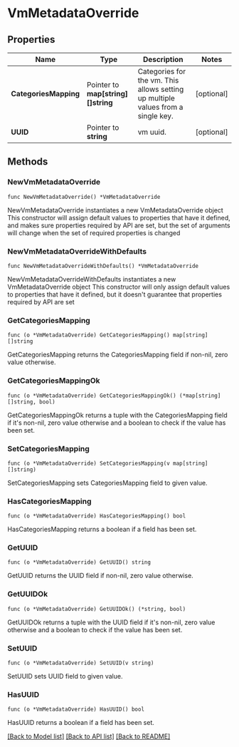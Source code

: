 # VmMetadataOverride

## Properties

Name | Type | Description | Notes
------------ | ------------- | ------------- | -------------
**CategoriesMapping** | Pointer to **map[string][]string** | Categories for the vm. This allows setting up multiple values from a single key.  | [optional] 
**UUID** | Pointer to **string** | vm uuid. | [optional] 

## Methods

### NewVmMetadataOverride

`func NewVmMetadataOverride() *VmMetadataOverride`

NewVmMetadataOverride instantiates a new VmMetadataOverride object
This constructor will assign default values to properties that have it defined,
and makes sure properties required by API are set, but the set of arguments
will change when the set of required properties is changed

### NewVmMetadataOverrideWithDefaults

`func NewVmMetadataOverrideWithDefaults() *VmMetadataOverride`

NewVmMetadataOverrideWithDefaults instantiates a new VmMetadataOverride object
This constructor will only assign default values to properties that have it defined,
but it doesn't guarantee that properties required by API are set

### GetCategoriesMapping

`func (o *VmMetadataOverride) GetCategoriesMapping() map[string][]string`

GetCategoriesMapping returns the CategoriesMapping field if non-nil, zero value otherwise.

### GetCategoriesMappingOk

`func (o *VmMetadataOverride) GetCategoriesMappingOk() (*map[string][]string, bool)`

GetCategoriesMappingOk returns a tuple with the CategoriesMapping field if it's non-nil, zero value otherwise
and a boolean to check if the value has been set.

### SetCategoriesMapping

`func (o *VmMetadataOverride) SetCategoriesMapping(v map[string][]string)`

SetCategoriesMapping sets CategoriesMapping field to given value.

### HasCategoriesMapping

`func (o *VmMetadataOverride) HasCategoriesMapping() bool`

HasCategoriesMapping returns a boolean if a field has been set.

### GetUUID

`func (o *VmMetadataOverride) GetUUID() string`

GetUUID returns the UUID field if non-nil, zero value otherwise.

### GetUUIDOk

`func (o *VmMetadataOverride) GetUUIDOk() (*string, bool)`

GetUUIDOk returns a tuple with the UUID field if it's non-nil, zero value otherwise
and a boolean to check if the value has been set.

### SetUUID

`func (o *VmMetadataOverride) SetUUID(v string)`

SetUUID sets UUID field to given value.

### HasUUID

`func (o *VmMetadataOverride) HasUUID() bool`

HasUUID returns a boolean if a field has been set.


[[Back to Model list]](../README.md#documentation-for-models) [[Back to API list]](../README.md#documentation-for-api-endpoints) [[Back to README]](../README.md)



